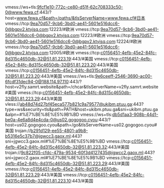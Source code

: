 vmess://ws+tls:9fcf1e10-772c-ce80-d51f-62c708333c50-0@www.fewa.cf:443/?host=www.fewa.cf&path=/paths/&tlsServerName=www.fewa.cf#日本
vmess://tcp:9ea70d57-9cb6-3bd0-ae41-5601e516dcc6-0@bgpv2.ktyjsq.com:12223/#欧洲
vmess://tcp:9ea70d57-9cb6-3bd0-ae41-5601e516dcc6-0@bgpv2.ktyjsq.com:12223/#欧洲
vmess://tcp:9ea70d57-9cb6-3bd0-ae41-5601e516dcc6-0@bgpv2.ktyjsq.com:12224/#欧洲
vmess://tcp:9ea70d57-9cb6-3bd0-ae41-5601e516dcc6-0@bgpv2.ktyjsq.com:12005/#欧洲
vmess://tcp:c0156451-4efb-45e2-84fc-8d315c4650db-32@51.81.223.19:443/#美国
vmess://tcp:c0156451-4efb-45e2-84fc-8d315c4650db-32@51.81.223.20:443/#美国
vmess://tcp:c0156451-4efb-45e2-84fc-8d315c4650db-32@51.81.223.20:443/#美国
vmess://ws+tls:9e6ceeff-2546-3690-ac00-6fcdf31dec94-0@188.114.97.110:443/?host=v2fly.samrt.website&path=/chcar&tlsServerName=v2fly.samrt.website#美国
vmess://tcp:c0156451-4efb-45e2-84fc-8d315c4650db-32@51.81.223.29:443/#美国
vless://ab48d74d27bf45eca577b821c9a79577@ukibm.ptuu.ga:443?type=ws&security=tls&path=PATH&host=ukibm.ptuu.ga&sni=ukibm.ptuu.ga&alpn=#%E7%BE%8E%E5%9B%BD
vmess://ws+tls:db5d1aa3-908b-44d1-be0a-4e6a8d4e4cda-0@us02.gogogoo.cyou:443/?host=us02.gogogoo.cyou&path=/go&tlsServerName=us02.gogogoo.cyou#美国
trojan://b291d129-ee55-4801-a9b8-b5316e5c37b7@jgwcc3.gaox.ml:443?sni=jgwcc3.gaox.ml#%E7%BE%8E%E5%9B%BD
vmess://tcp:c0156451-4efb-45e2-84fc-8d315c4650db-32@51.81.223.32:443/#美国
trojan://9c822f05-cfdc-479a-9534-60f3d4127435@jgwcc2.gaox.ml:443?sni=jgwcc2.gaox.ml#%E7%BE%8E%E5%9B%BD
vmess://tcp:c0156451-4efb-45e2-84fc-8d315c4650db-32@51.81.223.29:443/#美国
vmess://tcp:c0156451-4efb-45e2-84fc-8d315c4650db-32@51.81.223.29:443/#美国
vmess://tcp:c0156451-4efb-45e2-84fc-8d315c4650db-32@51.81.223.10:443/#美国
